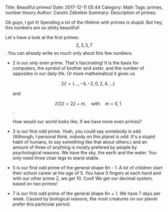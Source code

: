 Title:      Beautiful primes!
Date:       2017-12-11 05:44
Category:   Math
Tags:       primes, number theory
Author:     Carolin Zöbelein
Summary:    Description of primes.

Ok guys, I got it! Spending a lot of the lifetime with primes is stupid. But hey, this numbers are so shitty beautiful!  

Let`s have a look at the first primes: $$2, 3, 5, 7$$. You can already write so much only about this few numbers.  

- 2 is our only even prime. That's fascinating! It is the basis for computers, the symbol of brother and sister, and the number of opposites in our daily life. Or more mathematical it gives us

	$$2\mathbb{Z} = \{\dots, -4, -2, 0, 2, 4, \dots\}$$

	and

	$$\mathbb{Z}/2\mathbb{Z} = 2\mathbb{Z} + m, \quad \mathrm{with} \quad m = 0,1$$.

    How would our world looks like, if we have more even primes?

- 3 is our first odd prime. Yeah, you could say somebody is odd (Although, I personal think, nobody on this planet is odd. It's a stupid habit of humans, to say something like that about others.) and an amount of
  three of anything is mostly prefered by people by psychological reasons. We
  have the sky, the earth and the water. You only need three chair legs to
  stand stable. 

- 5 is our first odd prime of the general shape 6n - 1. A lot of children start
  their school career at the age of 5. You have 5 fingers at each hand and
  with our other prime 2, we get 10. Cool! We get our decimal system, based on
  two primes!

- 7 is our first odd prime of the general shape 6n + 1. We have 7 days per
  week. Caused by biological reasons, the most creatures on our planet prefer
  this particular period.
